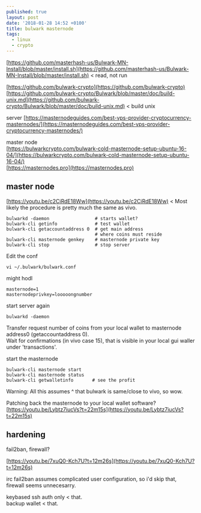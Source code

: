 ```yaml
---
published: true
layout: post
date: '2018-01-28 14:52 +0100'
title: bulwark masternode
tags:
  - linux
  - crypto
---
```

[https://github.com/masterhash-us/Bulwark-MN-Install/blob/master/install.sh](https://github.com/masterhash-us/Bulwark-MN-Install/blob/master/install.sh) < read, not run

[https://github.com/bulwark-crypto](https://github.com/bulwark-crypto)  
[https://github.com/bulwark-crypto/Bulwark/blob/master/doc/build-unix.md](https://github.com/bulwark-crypto/Bulwark/blob/master/doc/build-unix.md) < build unix

server [https://masternodeguides.com/best-vps-provider-cryptocurrency-masternodes/](https://masternodeguides.com/best-vps-provider-cryptocurrency-masternodes/)

master node  
[https://bulwarkcrypto.com/bulwark-cold-masternode-setup-ubuntu-16-04/](https://bulwarkcrypto.com/bulwark-cold-masternode-setup-ubuntu-16-04/)  
[https://masternodes.pro](https://masternodes.pro)

## master node

[https://youtu.be/c2CiRdE18Ww](https://youtu.be/c2CiRdE18Ww) < Most likely the procedure is pretty much the same as vivo.

	bulwarkd -daemon                 # starts wallet?
	bulwark-cli getinfo              # test wallet
    bulwark-cli getaccountaddress 0  # get main address 
                                     # where coins must reside
    bulwark-cli masternode genkey    # masternode private key
    bulwark-cli stop                 # stop server
    
Edit the conf
    
    vi ~/.bulwark/bulwark.conf

might hodl

	masternode=1
    masternodeprivkey=looooongnumber
    
start server again

	bulwarkd -daemon
    
Transfer request number of coins from your local wallet to masternode address0 (getaccountaddress 0).  
Wait for confirmations (in vivo case 15), that is visible in your local gui waller under 'transactions'.

start the masternode

	bulwark-cli masternode start
    bulwark-cli masternode status
    bulwark-cli getwalletinfo		# see the profit

Warning: All this assumes ^ that bulwark is same/close to vivo, so wow.

Patching back the masternode to your local wallet software?  
[https://youtu.be/Lybtz7iucVs?t=22m15s](https://youtu.be/Lybtz7iucVs?t=22m15s)

## hardening

fail2ban, firewall?

[https://youtu.be/7xuQ0-Kch7U?t=12m26s](https://youtu.be/7xuQ0-Kch7U?t=12m26s)

irc fail2ban assumes complicated user configuration, so i'd skip that, firewall seems unnecesarry. 

keybased ssh auth only < that.  
backup wallet < that.